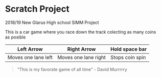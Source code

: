 # Scratch Project
2018/19 New Glarus High school SIMM Project 


This is a car game where you race down the track colecting as many coins as posible 


Left Arrow | Right Arrow | Hold space bar
---- | ------- | --------
Moves one lane left |Moves one lane right | Stops coin spin


>"This is my favorate game of all time" - David Murrrrry
